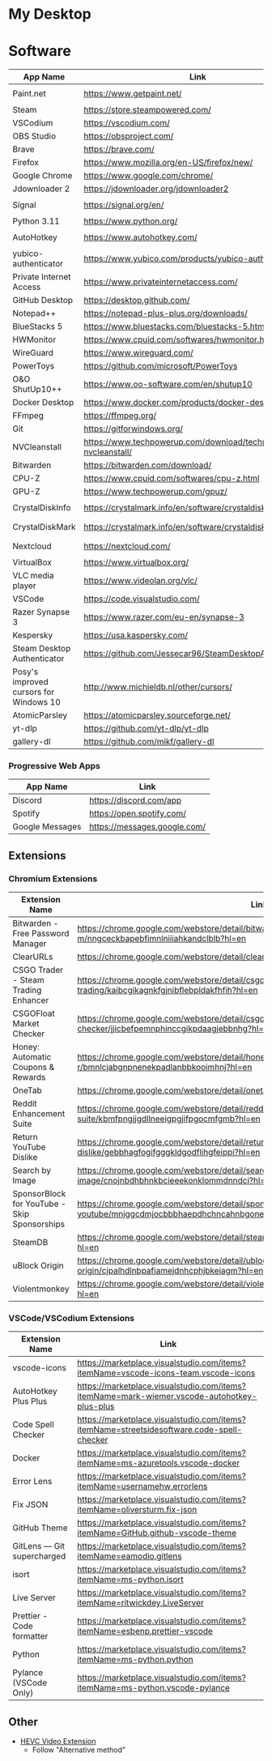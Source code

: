 # My Desktop

# Software

| App Name                               | Link                                                           | Install Command                                                      |
| -------------------------------------- | -------------------------------------------------------------- | -------------------------------------------------------------------- |
| Paint.net                              | https://www.getpaint.net/                                      | `winget install -e --id dotPDNLLC.paintdotnet`                       |
| Steam                                  | https://store.steampowered.com/                                | `winget install -e --id Valve.Steam`                                 |
| VSCodium                               | https://vscodium.com/                                          | `winget install -e --id VSCodium.VSCodium`                           |
| OBS Studio                             | https://obsproject.com/                                        | `winget install -e --id OBSProject.OBSStudio`                        |
| Brave                                  | https://brave.com/                                             | `winget install -e --id Brave.Brave`                                 |
| Firefox                                | https://www.mozilla.org/en-US/firefox/new/                     | `winget install -e --id Mozilla.Firefox`                             |
| Google Chrome                          | https://www.google.com/chrome/                                 | `winget install -e --id Google.Chrome`                               |
| Jdownloader 2                          | https://jdownloader.org/jdownloader2                           | `winget install -e --id AppWork.JDownloader`                         |
| Signal                                 | https://signal.org/en/                                         | `winget install -e --id OpenWhisperSystems.Signal`                   |
| Python 3.11                            | https://www.python.org/                                        | `winget install -e --id Python.Python.3.11`                          |
| AutoHotkey                             | https://www.autohotkey.com/                                    | `winget install -e --id AutoHotkey.AutoHotkey`                       |
| yubico-authenticator                   | https://www.yubico.com/products/yubico-authenticator/          | `winget install -e --id Yubico.Authenticator`                        |
| Private Internet Access                | https://www.privateinternetaccess.com/                         | `winget install -e --id PrivateInternetAccess.PrivateInternetAccess` |
| GitHub Desktop                         | https://desktop.github.com/                                    | `winget install -e --id GitHub.GitHubDesktop`                        |
| Notepad++                              | https://notepad-plus-plus.org/downloads/                       | `winget install -e --id Notepad++.Notepad++`                         |
| BlueStacks 5                           | https://www.bluestacks.com/bluestacks-5.html                   | `winget install -e --id BlueStack.BlueStacks`                        |
| HWMonitor                              | https://www.cpuid.com/softwares/hwmonitor.html                 | `winget install -e --id CPUID.HWMonitor`                             |
| WireGuard                              | https://www.wireguard.com/                                     | `winget install -e --id WireGuard.WireGuard`                         |
| PowerToys                              | https://github.com/microsoft/PowerToys                         | `winget install -e --id Microsoft.PowerToys`                         |
| O&O ShutUp10++                         | https://www.oo-software.com/en/shutup10                        | `winget install -e --id OO-Software.ShutUp10`                        |
| Docker Desktop                         | https://www.docker.com/products/docker-desktop/                | `winget install -e --id Docker.DockerDesktop`                        |
| FFmpeg                                 | https://ffmpeg.org/                                            | `winget install -e --id Gyan.FFmpeg`                                 |
| Git                                    | https://gitforwindows.org/                                     | `winget install -e --id Git.Git`                                     |
| NVCleanstall                           | https://www.techpowerup.com/download/techpowerup-nvcleanstall/ | `winget install -e --id TechPowerUp.NVCleanstall`                    |
| Bitwarden                              | https://bitwarden.com/download/                                | `winget install -e --id Bitwarden.Bitwarden`                         |
| CPU-Z                                  | https://www.cpuid.com/softwares/cpu-z.html                     | `winget install -e --id CPUID.CPU-Z`                                 |
| GPU-Z                                  | https://www.techpowerup.com/gpuz/                              | `winget install -e --id TechPowerUp.GPU-Z`                           |
| CrystalDiskInfo                        | https://crystalmark.info/en/software/crystaldiskinfo           | `winget install -e --id CrystalDewWorld.CrystalDiskInfo`             |
| CrystalDiskMark                        | https://crystalmark.info/en/software/crystaldiskmark/          | `winget install -e --id CrystalDewWorld.CrystalDiskMark`             |
| Nextcloud                              | https://nextcloud.com/                                         | `winget install -e --id Nextcloud.NextcloudDesktop`                  |
| VirtualBox                             | https://www.virtualbox.org/                                    | `winget install -e --id Oracle.VirtualBox`                           |
| VLC media player                       | https://www.videolan.org/vlc/                                  | `winget install -e --id VideoLAN.VLC`                                |
| VSCode                                 | https://code.visualstudio.com/                                 |                                                                      |
| Razer Synapse 3                        | https://www.razer.com/eu-en/synapse-3                          |                                                                      |
| Kespersky                              | https://usa.kaspersky.com/                                     |                                                                      |
| Steam Desktop Authenticator            | https://github.com/Jessecar96/SteamDesktopAuthenticator        |                                                                      |
| Posy's improved cursors for Windows 10 | http://www.michieldb.nl/other/cursors/                         |                                                                      |
| AtomicParsley                          | https://atomicparsley.sourceforge.net/                         |                                                                      |
| yt-dlp                                 | https://github.com/yt-dlp/yt-dlp                               | `pip install -U yt-dlp`                                              |
| gallery-dl                             | https://github.com/mikf/gallery-dl                             | `pip install -U gallery-dl`                                          |

### Progressive Web Apps

| App Name        | Link                         |
| --------------- | ---------------------------- |
| Discord         | https://discord.com/app      |
| Spotify         | https://open.spotify.com/    |
| Google Messages | https://messages.google.com/ |

## Extensions

### Chromium Extensions

| Extension Name                               | Link                                                                                                       |
| -------------------------------------------- | ---------------------------------------------------------------------------------------------------------- |
| Bitwarden - Free Password Manager            | https://chrome.google.com/webstore/detail/bitwarden-free-password-m/nngceckbapebfimnlniiiahkandclblb?hl=en |
| ClearURLs                                    | https://chrome.google.com/webstore/detail/clearurls/lckanjgmijmafbedllaakclkaicjfmnk?hl=en                 |
| CSGO Trader - Steam Trading Enhancer         | https://chrome.google.com/webstore/detail/csgo-trader-steam-trading/kaibcgikagnkfgjnibflebpldakfhfih?hl=en |
| CSGOFloat Market Checker                     | https://chrome.google.com/webstore/detail/csgofloat-market-checker/jjicbefpemnphinccgikpdaagjebbnhg?hl=en  |
| Honey: Automatic Coupons & Rewards           | https://chrome.google.com/webstore/detail/honey-automatic-coupons-r/bmnlcjabgnpnenekpadlanbbkooimhnj?hl=en |
| OneTab                                       | https://chrome.google.com/webstore/detail/onetab/chphlpgkkbolifaimnlloiipkdnihall?hl=en                    |
| Reddit Enhancement Suite                     | https://chrome.google.com/webstore/detail/reddit-enhancement-suite/kbmfpngjjgdllneeigpgjifpgocmfgmb?hl=en  |
| Return YouTube Dislike                       | https://chrome.google.com/webstore/detail/return-youtube-dislike/gebbhagfogifgggkldgodflihgfeippi?hl=en    |
| Search by Image                              | https://chrome.google.com/webstore/detail/search-by-image/cnojnbdhbhnkbcieeekonklommdnndci?hl=en           |
| SponsorBlock for YouTube - Skip Sponsorships | https://chrome.google.com/webstore/detail/sponsorblock-for-youtube/mnjggcdmjocbbbhaepdhchncahnbgone?hl=en  |
| SteamDB                                      | https://chrome.google.com/webstore/detail/steamdb/kdbmhfkmnlmbkgbabkdealhhbfhlmmon?hl=en                   |
| uBlock Origin                                | https://chrome.google.com/webstore/detail/ublock-origin/cjpalhdlnbpafiamejdnhcphjbkeiagm?hl=en             |
| Violentmonkey                                | https://chrome.google.com/webstore/detail/violentmonkey/jinjaccalgkegednnccohejagnlnfdag?hl=en             |

### VSCode/VSCodium Extensions

| Extension Name             | Link                                                                                        |
| -------------------------- | ------------------------------------------------------------------------------------------- |
| vscode-icons               | https://marketplace.visualstudio.com/items?itemName=vscode-icons-team.vscode-icons          |
| AutoHotkey Plus Plus       | https://marketplace.visualstudio.com/items?itemName=mark-wiemer.vscode-autohotkey-plus-plus |
| Code Spell Checker         | https://marketplace.visualstudio.com/items?itemName=streetsidesoftware.code-spell-checker   |
| Docker                     | https://marketplace.visualstudio.com/items?itemName=ms-azuretools.vscode-docker             |
| Error Lens                 | https://marketplace.visualstudio.com/items?itemName=usernamehw.errorlens                    |
| Fix JSON                   | https://marketplace.visualstudio.com/items?itemName=oliversturm.fix-json                    |
| GitHub Theme               | https://marketplace.visualstudio.com/items?itemName=GitHub.github-vscode-theme              |
| GitLens — Git supercharged | https://marketplace.visualstudio.com/items?itemName=eamodio.gitlens                         |
| isort                      | https://marketplace.visualstudio.com/items?itemName=ms-python.isort                         |
| Live Server                | https://marketplace.visualstudio.com/items?itemName=ritwickdey.LiveServer                   |
| Prettier - Code formatter  | https://marketplace.visualstudio.com/items?itemName=esbenp.prettier-vscode                  |
| Python                     | https://marketplace.visualstudio.com/items?itemName=ms-python.python                        |
| Pylance (VSCode Only)      | https://marketplace.visualstudio.com/items?itemName=ms-python.vscode-pylance                |

## Other

- [HEVC Video Extension](https://www.codecguide.com/media_foundation_codecs.htm)
  - Follow "Alternative method"
